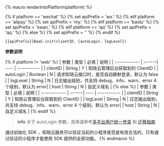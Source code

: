 {% macro renderIntoPlatform(platform) %}

{% if platform == 'wechat' %}
{% set apiPrefix = 'wx.' %}
{% elif platform == 'alipay' %}
{% set apiPrefix = 'my.' %}
{% elif platform == 'baidu' %}
{% set apiPrefix = 'swan.' %}
{% elif platform == 'qq' %}
{% set apiPrefix = 'qq.' %}
{% else %}
{% set apiPrefix = '' %}
{% endif %}

```javascript
{{apiPrefix}}BaaS.init(clientID, {autoLogin, logLevel})
```

**参数说明**

{% if platform != 'web' %}
| 参数          | 类型    | 必填 | 说明         |
| :------------ | :------| ---- | :----------- |
| clientID      | String |   Y   | 知晓云管理后台获取到的 ClientID |
| autoLogin     | Boolean |   N   | 请求知晓云接口时，是否自动静默登录，默认为 false |
| logLevel      | String |   N   | 日志输出级别，共支持 debug、info、warn、error 4 个级别，默认为 error|
| host          | String |   N   | 自定义域名 |
{% else %}
| 参数          | 类型    | 必填 | 说明         |
| :------------ | :------| ---- | :----------- |
| clientID      | String |   Y   | 知晓云管理后台获取到的 ClientID |
| logLevel      | String |   N   | 日志输出级别，共支持 debug、info、warn、error 4 个级别，默认为 error|
| host          | String |   N   | 自定义域名 |
{% endif %}

> **info**
> 关于 autoLogin 参数，具体请参考[多平台用户统一登录](./signin-signout.md#多平台用户统一登录) 和 [迁移指南](/js-sdk/migrate-from-v1.md)

通过初始化 SDK ，知晓云服务可以验证当前的小程序是否是有效合法的，只有通过验证的小程序才能使用 SDK 提供的全部功能。
{% endmacro %}
